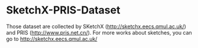# SketchX-PRIS-Dataset
Those dataset are collected by SKetchX (http://sketchx.eecs.qmul.ac.uk/) and PRIS (http://www.pris.net.cn/).
For more works about sketches, you can go to http://sketchx.eecs.qmul.ac.uk/
